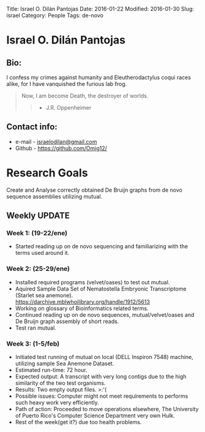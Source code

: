 Title: Israel O. Dilán Pantojas
Date: 2016-01-22
Modified: 2016-01-30
Slug: israel
Category: People
Tags: de-novo

# Israel O. Dilán Pantojas

## Bio:
 
 I confess my crimes against humanity and Eleutherodactylus coqui races alike, for I have vanquished the furious lab frog.   
 > Now, I am become Death, the destroyer of worlds.
 >> - J.R. Oppenheimer

## Contact info:

 - e-mail - <israelodilan@gmail.com>
 - Github - <https://github.com/Omig12/>

# Research Goals

  Create and Analyse correctly obtained De Bruijn graphs from de novo sequence assemblies utilizing mutual.

## Weekly UPDATE

### Week 1: (19-22/ene)

 - Started reading up on de novo sequencing and familiarizing with the terms used around it.

### Week 2: (25-29/ene)

 - Installed required programs (velvet/oases) to test out mutual. 
 - Aquired Sample Data Set of Nematostella Embryonic Transcriptome (Starlet sea anemone). <https://darchive.mblwhoilibrary.org/handle/1912/5613>
 - Working on glossary of Bioinformatics related terms.
 - Continued reading up on de novo sequences, mutual/velvet/oases and De Bruijn graph assembly of short reads.
 - Test ran mutual.

### Week 3: (1-5/feb)

 - Initiated test running of mutual on local (DELL Inspiron 7548) machine, utilizing sample Sea Anemone Dataset. 
 - Estimated run-time: 72 hour.
 - Expected output: A transcript with very long contigs due to the high similarity of the two test organisms. 
 - Results: Two empty output files. >:'(
 - Possible issues: Computer might not meet requirements to performs such heavy work very efficiently.
 - Path of action: Proceeded to move operations elsewhere, The University of Puerto Rico's Computer Science Department very own Hulk. 
 - Rest of the week(get it?) due too health problems. 

